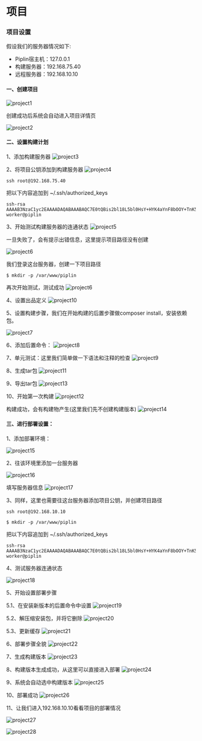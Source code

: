 # 项目

### 项目设置

假设我们的服务器情况如下:

* Piplin宿主机：127.0.0.1
* 构建服务器：192.168.75.40
* 远程服务器：192.168.10.10

#### 一、创建项目
![project1](http://piplin.com/screenshots/project1.jpg)

创建成功后系统会自动进入项目详情页

![project2](http://piplin.com/screenshots/project2.jpg)

#### 二、设置构建计划

1、添加构建服务器
![project3](http://piplin.com/screenshots/project3.png)

2、将项目公钥添加到构建服务器
![project4](http://piplin.com/screenshots/project4.png)

```shell
ssh root@192.168.75.40
```

把以下内容追加到 ~/.ssh/authorized_keys

```
ssh-rsa AAAAB3NzaC1yc2EAAAADAQABAAABAQC7E0tQBis2bl18L5bl0HsY+HYK4aYnF8bOOY+TnK5+QyWY/kfnza2P7mtU+B2bnEeihOUnty3oj+D2Uc8EtpHfe1BzjxB9iLgg0Fd5UZZ16ggBWnWmYk8u/Bq6AwSDlb/wWtBrmzWDwE8seFj7PMDEXeKj2fu0kVayqMKkhzhJc/WXVJ99wDnmrDYCBd4R8w6x2W5p/rkf+bWE8TIY7DpO4KRLspz+8MoXSUo6XEyF+gOy035oVwu3lSTXZ3luCSXVvHidGwtexAMRZPY4abi+X3DkYNjly0m6+Ku5GGdwfIAbbGdYfPwaERmjPKeCQTgOnO+EQppswE2ADCp+tpfj worker@piplin
```

3、开始测试构建服务器的连通状态
![project5](http://piplin.com/screenshots/project5.png)

一旦失败了，会有提示出错信息，这里提示项目路径没有创建

![project6](http://piplin.com/screenshots/project6.png)

我们登录这台服务器，创建一下项目路径

```shell
$ mkdir -p /var/www/piplin
```

再次开始测试，测试成功
![project6](http://piplin.com/screenshots/project6-1.png)

4、设置出品定义
![project10](http://piplin.com/screenshots/project10.png)

5、设置构建步骤，我们在开始构建的后置步骤做composer install，安装依赖包。

![project7](http://piplin.com/screenshots/project7.png)

6、添加后置命令：
![project8](http://piplin.com/screenshots/project8.png)

7、单元测试：这里我们简单做一下语法和注释的检查
![project9](http://piplin.com/screenshots/project9.png?rnd=1)

8、生成tar包
![project11](http://piplin.com/screenshots/project11.png?rnd=1)

9、导出tar包
![project13](http://piplin.com/screenshots/project13.png?rnd=1)

10、开始第一次构建
![project12](http://piplin.com/screenshots/project12.png?rnd=1)

构建成功，会有构建物产生(这里我们先不创建构建版本)
![project14](http://piplin.com/screenshots/project14.png?rnd=1)

#### 三、进行部署设置：

1、添加部署环境：

![project15](http://piplin.com/screenshots/project15.png)

2、往该环境里添加一台服务器

![project16](http://piplin.com/screenshots/project16.png)

填写服务器信息
![project17](http://piplin.com/screenshots/project17.png)

3、同样，这里也需要往这台服务器添加项目公钥，并创建项目路径

```shell
ssh root@192.168.10.10
```

```shell
$ mkdir -p /var/www/piplin
```
把以下内容追加到 ~/.ssh/authorized_keys

```
ssh-rsa AAAAB3NzaC1yc2EAAAADAQABAAABAQC7E0tQBis2bl18L5bl0HsY+HYK4aYnF8bOOY+TnK5+QyWY/kfnza2P7mtU+B2bnEeihOUnty3oj+D2Uc8EtpHfe1BzjxB9iLgg0Fd5UZZ16ggBWnWmYk8u/Bq6AwSDlb/wWtBrmzWDwE8seFj7PMDEXeKj2fu0kVayqMKkhzhJc/WXVJ99wDnmrDYCBd4R8w6x2W5p/rkf+bWE8TIY7DpO4KRLspz+8MoXSUo6XEyF+gOy035oVwu3lSTXZ3luCSXVvHidGwtexAMRZPY4abi+X3DkYNjly0m6+Ku5GGdwfIAbbGdYfPwaERmjPKeCQTgOnO+EQppswE2ADCp+tpfj worker@piplin
```

4、测试服务器连通状态

![project18](http://piplin.com/screenshots/project18.png)

5、开始设置部署步骤

5.1、在安装新版本的后置命令中设置
![project19](http://piplin.com/screenshots/project19.png)

5.2、解压缩安装包，并将它删除
![project20](http://piplin.com/screenshots/project20.png)

5.3、更新缓存
![project21](http://piplin.com/screenshots/project21.png)

6、部署步骤全貌
![project22](http://piplin.com/screenshots/project22.png)

7、生成构建版本
![project23](http://piplin.com/screenshots/project23.png)

8、构建版本生成成功，从这里可以直接进入部署
![project24](http://piplin.com/screenshots/project24.png)

9、系统会自动选中构建版本
![project25](http://piplin.com/screenshots/project25.png)

10、部署成功
![project26](http://piplin.com/screenshots/project26.png)

11、让我们进入192.168.10.10看看项目的部署情况

![project27](http://piplin.com/screenshots/project27.png)

![project28](http://piplin.com/screenshots/project28.png)





